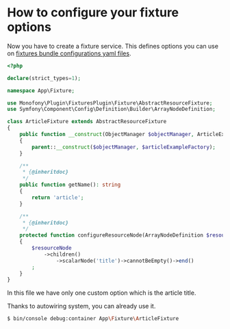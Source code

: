 # How to configure your fixture options

Now you have to create a fixture service. This defines options you can use on [fixtures bundle configurations yaml files](https://github.com/Monofony/Monofony/blob/0.x/src/Monofony/Pack/CorePack/.recipe/config/sylius/fixtures.yaml).

```php
<?php

declare(strict_types=1);

namespace App\Fixture;

use Monofony\Plugin\FixturesPlugin\Fixture\AbstractResourceFixture;
use Symfony\Component\Config\Definition\Builder\ArrayNodeDefinition;

class ArticleFixture extends AbstractResourceFixture
{
    public function __construct(ObjectManager $objectManager, ArticleExampleFactory $articleExampleFactory)
    {
        parent::__construct($objectManager, $articleExampleFactory);
    }

    /**
     * {@inheritdoc}
     */
    public function getName(): string
    {
        return 'article';
    }

    /**
     * {@inheritdoc}
     */
    protected function configureResourceNode(ArrayNodeDefinition $resourceNode)
    {
        $resourceNode
            ->children()
                ->scalarNode('title')->cannotBeEmpty()->end()
        ;
    }
}
```

In this file we have only one custom option which is the article title.

Thanks to autowiring system, you can already use it.

```bash
$ bin/console debug:container App\Fixture\ArticleFixture
```
